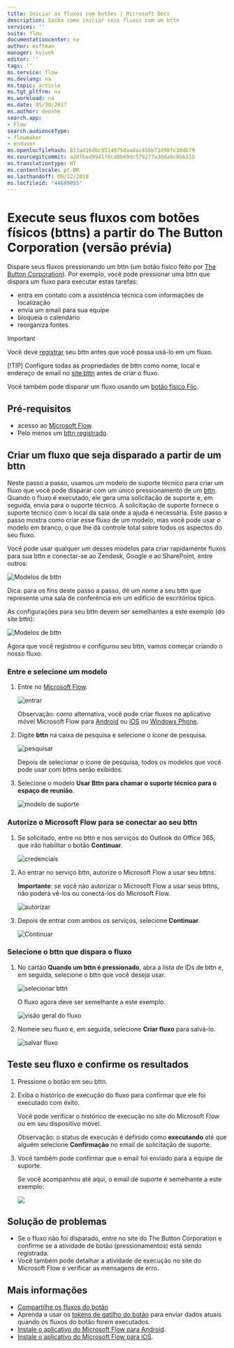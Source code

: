 ```yaml
---
title: Iniciar os fluxos com botões | Microsoft Docs
description: Saiba como iniciar seus fluxos com um bttn
services: ''
suite: flow
documentationcenter: na
author: msftman
manager: kvivek
editor: ''
tags: ''
ms.service: flow
ms.devlang: na
ms.topic: article
ms.tgt_pltfrm: na
ms.workload: na
ms.date: 05/30/2017
ms.author: deonhe
search.app:
- Flow
search.audienceType:
- flowmaker
- enduser
ms.openlocfilehash: 813ad16dbc9514975daadac456b73d98fc30db79
ms.sourcegitcommit: a20fbed9941f0cd8b69dc579277a30da9c8bb31b
ms.translationtype: HT
ms.contentlocale: pt-BR
ms.lasthandoff: 09/12/2018
ms.locfileid: "44689055"
---
```

# <a name="run-your-flows-with-physical-buttons-bttns-from-the-button-corporation-preview"></a>Execute seus fluxos com botões físicos (bttns) a partir do The Button Corporation (versão prévia)
Dispare seus fluxos pressionando um bttn (um botão físico feito por [The Button Corporation](https://my.bt.tn/)). Por exemplo, você pode pressionar uma bttn que dispara um fluxo para executar estas tarefas:

* entra em contato com a assistência técnica com informações de localização
* envia um email para sua equipe
* bloqueia o calendário
* reorganiza fontes

> [!IMPORTANT]
> Você deve [registrar](https://my.bt.tn/) seu bttn antes que você possa usá-lo em um fluxo.
> 
> [!TIP]
> Configure todas as propriedades de bttn como nome, local e endereço de email no [site bttn](https://my.bt.tn/) antes de criar o fluxo.
> 
> 

Você também pode disparar um fluxo usando um [botão físico Flic](flic-button-flows.md).

## <a name="prerequisites"></a>Pré-requisitos
* acesso ao [Microsoft Flow](https://flow.microsoft.com).
* Pelo menos um [bttn registrado](https://my.bt.tn/).

## <a name="create-a-flow-thats-triggered-from-a-bttn"></a>Criar um fluxo que seja disparado a partir de um bttn
Neste passo a passo, usamos um modelo de suporte técnico para criar um fluxo que você pode disparar com um único pressionamento de um [bttn](https://my.bt.tn/). Quando o fluxo é executado, ele gera uma solicitação de suporte e, em seguida, envia para o suporte técnico. A solicitação de suporte fornece o suporte técnico com o local da sala onde a ajuda é necessária. Este passo a passo mostra como criar esse fluxo de um modelo, mas você pode usar o modelo em branco, o que lhe dá controle total sobre todos os aspectos do seu fluxo.

Você pode usar qualquer um desses modelos para criar rapidamente fluxos para sua bttn e conectar-se ao Zendesk, Google e ao SharePoint, entre outros:

![Modelos de bttn](./media/bttn-button-flows/bttn-templates.png)

Dica: para os fins deste passo a passo, dê um nome a seu bttn que represente uma sala de conferência em um edifício de escritórios típico.

As configurações para seu bttn devem ser semelhantes a este exemplo (do site bttn):

![Modelos de bttn](./media/bttn-button-flows/bttn-config.png)

Agora que você registrou e configurou seu bttn, vamos começar criando o nosso fluxo.

### <a name="sign-in-and-select-a-template"></a>Entre e selecione um modelo
1. Entre no [Microsoft Flow](https://flow.microsoft.com).
   
    ![entrar](./media/bttn-button-flows/sign-into-flow.png)
   
    Observação: como alternativa, você pode criar fluxos no aplicativo móvel Microsoft Flow para [Android](https://aka.ms/flowmobiledocsandroid) ou [iOS](https://aka.ms/flowmobiledocsios) ou [Windows Phone](https://aka.ms/flowmobilewindows).
2. Digite **bttn** na caixa de pesquisa e selecione o ícone de pesquisa.
   
    ![pesquisar](./media/bttn-button-flows/bttn-search-template.png)
   
    Depois de selecionar o ícone de pesquisa, todos os modelos que você pode usar com bttns serão exibidos.
3. Selecione o modelo **Usar Bttn para chamar o suporte técnico para o espaço de reunião**.
   
    ![modelo de suporte](./media/bttn-button-flows/bttn-select-template.png)

### <a name="authorize-microsoft-flow-to-connect-to-your-bttn"></a>Autorize o Microsoft Flow para se conectar ao seu bttn
1. Se solicitado, entre no bttn e nos serviços do Outlook do Office 365, que irão habilitar o botão **Continuar**.
   
    ![credenciais](./media/bttn-button-flows/bttn-provide-credentials.png)
2. Ao entrar no serviço bttn, autorize o Microsoft Flow a usar seu bttns.
   
    **Importante**: se você não autorizar o Microsoft Flow a usar seus bttns, não poderá vê-los ou conectá-los do Microsoft Flow.
   
    ![autorizar](./media/bttn-button-flows/authorize-bttn.png)
3. Depois de entrar com ambos os serviços, selecione **Continuar**.
   
    ![Continuar](./media/bttn-button-flows/continue.png)

### <a name="select-the-bttn-that-triggers-the-flow"></a>Selecione o bttn que dispara o fluxo
1. No cartão **Quando um bttn é pressionado**, abra a lista de IDs de bttn e, em seguida, selecione o bttn que você deseja usar.
   
    ![selecionar bttn](./media/bttn-button-flows/bttn-id.png)
   
    O fluxo agora deve ser semelhante a este exemplo.
   
    ![visão geral do fluxo](./media/bttn-button-flows/bttn-done.png)
2. Nomeie seu fluxo e, em seguida, selecione **Criar fluxo** para salvá-lo.
   
    ![salvar fluxo](./media/bttn-button-flows/save.png)

## <a name="test-your-flow-and-confirm-results"></a>Teste seu fluxo e confirme os resultados
1. Pressione o botão em seu bttn.
2. Exiba o histórico de execução do fluxo para confirmar que ele foi executado com êxito.
   
    Você pode verificar o histórico de execução no site do Microsoft Flow ou em seu dispositivo móvel.
   
    Observação: o status de execução é definido como **executando** até que alguém selecione **Confirmação** no email de solicitação de suporte.
3. Você também pode confirmar que o email foi enviado para a equipe de suporte.
   
    Se você acompanhou até aqui, o email de suporte é semelhante a este exemplo:
   
    ![](./media/bttn-button-flows/support-request-email.png)

## <a name="troubleshooting"></a>Solução de problemas
* Se o fluxo não foi disparado, entre no site do The Button Corporation e confirme se a atividade de botão (pressionamentos) está sendo registrada.
* Você também pode detalhar a atividade de execução no site do Microsoft Flow e verificar as mensagens de erro.

## <a name="more-information"></a>Mais informações
* [Compartilhe os fluxos do botão](share-buttons.md)
* Aprenda a usar os [tokens de gatilho do botão](introduction-to-button-trigger-tokens.md) para enviar dados atuais quando os fluxos do botão forem executados.
* [Instale o aplicativo do Microsoft Flow para Android](https://aka.ms/flowmobiledocsandroid).
* [Instale o aplicativo do Microsoft Flow para iOS](https://aka.ms/flowmobiledocsios).

